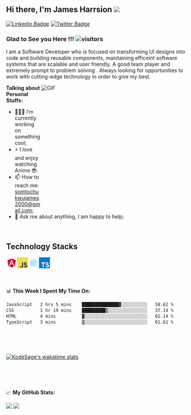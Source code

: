 ## Hi there, I'm James Harrsion <img src="https://media.giphy.com/media/hvRJCLFzcasrR4ia7z/giphy.gif" width="25px">

[![Linkedin Badge](https://img.shields.io/badge/-LinkedIn-0e76a8?style=flat-square&logo=Linkedin&logoColor=white)](https://www.linkedin.com/in/james-harrison-212a66198/)
[![Twitter Badge](https://img.shields.io/badge/-Twitter-00acee?style=flat-square&logo=Twitter&logoColor=white)](https://twitter.com/KodeSage)


 ### Glad to See you Here !!!   ![visitors](https://visitor-badge.glitch.me/badge?page_id=${kodesage})
 I am a Software Developer who is focused on transforming UI designs into code and building reusable components, maintaining efficeint software systems that are scalable and user friendly. A good team player and extremely prompt to problem solving . Always looking for opportunities to work with cutting-edge technology in order to give my best.
 
 <img align="right" alt="GIF" src="https://github.com/Gapur/Gapur/blob/master/coding.gif?raw=true" width="408" height="318" />
 
 **Talking about Personal Stuffs:**
 
 - 👨🏻‍💻 I’m currently working on something cool;
- ⚡ I love and enjoy watching Anime 😎.
- 📫 How to reach me: somtochukwujames2000@gmail.com;
- 💬 Ask me about anything, I am happy to help;
<br />

## Technology Stacks
 
<img align="left" alt="Angular" width="30px" src="https://raw.githubusercontent.com/github/explore/80688e429a7d4ef2fca1e82350fe8e3517d3494d/topics/angular/angular.png"/>
<img align="left" alt="JavaScript" width="30px" src="https://raw.githubusercontent.com/github/explore/80688e429a7d4ef2fca1e82350fe8e3517d3494d/topics/javascript/javascript.png" />
<img align="left" alt="React" width="30px" src="https://raw.githubusercontent.com/github/explore/80688e429a7d4ef2fca1e82350fe8e3517d3494d/topics/react/react.png" />
<img align="left" alt="Typescript" width="30px" src="https://raw.githubusercontent.com/github/explore/80688e429a7d4ef2fca1e82350fe8e3517d3494d/topics/typescript/typescript.png" />

<br />
<br />
<br />
<br />

📊 **This Week I Spent My Time On:**

<!--START_SECTION:waka-->
```text
JavaScript   2 hrs 5 mins    ██████████████▓░░░░░░░░░░   58.62 % 
CSS          1 hr 19 mins    █████████▒░░░░░░░░░░░░░░░   37.14 % 
HTML         4 mins          ▓░░░░░░░░░░░░░░░░░░░░░░░░   02.14 % 
TypeScript   3 mins          ▒░░░░░░░░░░░░░░░░░░░░░░░░   01.61 % 
```
<!--END_SECTION:waka-->
<br />
<br />
<br />

[![KodeSage's wakatime stats](https://github-readme-stats.vercel.app/api/wakatime?username=kodesage&v=2)](https://github.com/anuraghazra/github-readme-stats)

<br />
<br />
<br />

📈 **My GitHub Stats:**

<p><img height="180em" src="https://github-readme-stats.vercel.app/api?username=kodesage&show_icons=true&hide_border=true&&count_private=true&include_all_commits=true&theme=radical" />
<img height="180em" src="https://github-readme-stats.vercel.app/api/top-langs/?username=kodesage&exclude_repo=KNN-Image-Classification&show_icons=true&hide_border=true&layout=compact&langs_count=8"/> </p>



